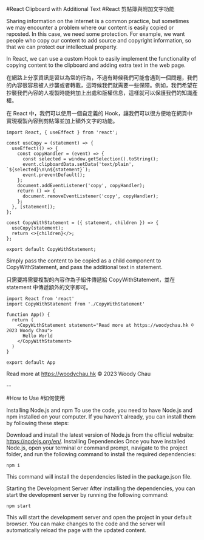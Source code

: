 #React Clipboard with Additional Text
#React 剪貼簿與附加文字功能

Sharing information on the internet is a common practice, but sometimes we may encounter a problem where our content is easily copied or reposted. In this case, we need some protection. For example, we want people who copy our content to add source and copyright information, so that we can protect our intellectual property.

In React, we can use a custom Hook to easily implement the functionality of copying content to the clipboard and adding extra text in the web page.

在網路上分享資訊是習以為常的行為，不過有時候我們可能會遇到一個問題，我們的內容很容易被人抄襲或者轉載，這時候我們就需要一些保障。例如，我們希望在抄襲我們內容的人複製時能夠加上出處和版權信息，這樣就可以保護我們的知識產權。

在 React 中，我們可以使用一個自定義的 Hook，讓我們可以很方便地在網頁中實現複製內容到剪貼簿並加上額外文字的功能。

```
import React, { useEffect } from 'react';

const useCopy = (statement) => {
  useEffect(() => {
    const copyHandler = (event) => {
      const selected = window.getSelection().toString();
      event.clipboardData.setData('text/plain', `${selected}\n\n${statement}`);
      event.preventDefault();
    };
    document.addEventListener('copy', copyHandler);
    return () => {
      document.removeEventListener('copy', copyHandler);
    };
  }, [statement]);
};

const CopyWithStatement = ({ statement, children }) => {
  useCopy(statement);
  return <>{children}</>;
};

export default CopyWithStatement;
```
Simply pass the content to be copied as a child component to CopyWithStatement, and pass the additional text in statement.

只需要將需要複製的內容作為子組件傳遞給 CopyWithStatement，並在 statement 中傳遞額外的文字即可。


```
import React from 'react'
import CopyWithStatement from './CopyWithStatement'

function App() {
  return (
    <CopyWithStatement statement="Read more at https://woodychau.hk © 2023 Woody Chau">
      Hello World
    </CopyWithStatement>
  )
}

export default App
```

Read more at https://woodychau.hk © 2023 Woody Chau



--

#How to Use
#如何使用


Installing Node.js and npm
To use the code, you need to have Node.js and npm installed on your computer. If you haven't already, you can install them by following these steps:

Download and install the latest version of Node.js from the official website: https://nodejs.org/en/.
Installing Dependencies
Once you have installed Node.js, open your terminal or command prompt, navigate to the project folder, and run the following command to install the required dependencies:

```
npm i
```

This command will install the dependencies listed in the package.json file.

Starting the Development Server
After installing the dependencies, you can start the development server by running the following command:

```
npm start
```

This will start the development server and open the project in your default browser. You can make changes to the code and the server will automatically reload the page with the updated content.